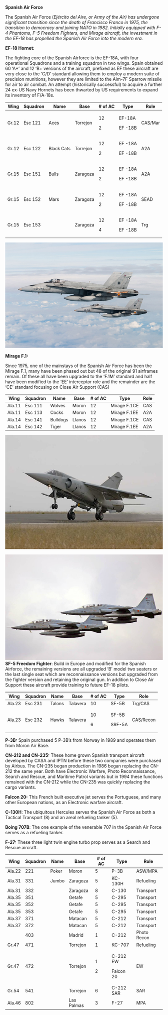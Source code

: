**Spanish Air Force**

The Spanish Air Force (*Ejército del Aire, or Army of the Air) has
undergone significant transition since the death of Francisco Franco in
1975, the transition to democracy and joining NATO in 1982. Initially
equipped with F-4 Phantoms, F-5 Freedom Fighters, and Mirage aircraft,
the investment in the EF-18 has propelled the Spanish Air Force into the
modern era.*

**EF-18 Hornet:**

The fighting core of the Spanish Airforce is the EF-18A, with four
operational Squadrons and a training squadron in two wings. Spain
obtained 60 ‘A+’ and 12 ‘B+ versions of the aircraft, prefixed as EF
these aircraft are very close to the ‘C/D’ standard allowing them to
employ a modern suite of precision munitions, however they are limited
to the Aim-7F Sparrow missile for air to air combat. An attempt
(historically successful) to acquire a further 24 ex-US Navy Hornets has
been thwarted by US requirements to expand its inventory of F/A-18s.

<table>
<thead>
<tr class="header">
<th>Wing</th>
<th>Squadron</th>
<th>Name</th>
<th>Base</th>
<th># of AC</th>
<th>Type</th>
<th>Role</th>
</tr>
</thead>
<tbody>
<tr class="odd">
<td>Gr.12</td>
<td>Esc 121</td>
<td>Aces</td>
<td>Torrejon</td>
<td><p>12</p>
<p>2</p></td>
<td><p>EF-18A</p>
<p>EF -18B</p></td>
<td>CAS/Mar</td>
</tr>
<tr class="even">
<td>Gr.12</td>
<td>Esc 122</td>
<td>Black Cats</td>
<td>Torrejon</td>
<td><p>12</p>
<p>2</p></td>
<td><p>EF -18A</p>
<p>EF -18B</p></td>
<td>A2A</td>
</tr>
<tr class="odd">
<td>Gr.15</td>
<td>Esc 151</td>
<td>Bulls</td>
<td>Zaragoza</td>
<td><p>12</p>
<p>2</p></td>
<td><p>EF -18A</p>
<p>EF -18B</p></td>
<td>A2A</td>
</tr>
<tr class="even">
<td>Gr.15</td>
<td>Esc 152</td>
<td>Mars</td>
<td>Zaragoza</td>
<td><p>12</p>
<p>2</p></td>
<td><p>EF -18A</p>
<p>EF -18B</p></td>
<td>SEAD</td>
</tr>
<tr class="odd">
<td>Gr.15</td>
<td>Esc 153</td>
<td></td>
<td>Zaragoza</td>
<td><p>12</p>
<p>4</p></td>
<td><p>EF -18A</p>
<p>EF -18B</p></td>
<td>Trg</td>
</tr>
</tbody>
</table>

![](/assets/images/nato/es/air/image1.jpg)

**Mirage F.1:**

Since 1975, one of the mainstays of the Spanish Air Force has been the
Mirage F.1, many have been phased out but 48 of the original 91
airframes remain. Of these all have been upgraded to the ‘F.1M’ standard
and half have been modified to the ‘EE’ interceptor role and the
remainder are the ‘CE’ standard focusing on Close Air Support
(CAS)

| Wing   | Squadron | Name     | Base   | \# of AC | Type         | Role |
| ------ | -------- | -------- | ------ | -------- | ------------ | ---- |
| Ala.11 | Esc 111  | Wolves   | Moron  | 12       | Mirage F.1CE | CAS  |
| Ala.11 | Esc 113  | Cocks    | Moron  | 12       | Mirage F.1EE | A2A  |
| Ala.14 | Esc 141  | Bulldogs | Llanos | 12       | Mirage F.1CE | CAS  |
| Ala.14 | Esc 142  | Tiger    | Llanos | 12       | Mirage F.1EE | A2A  |

![](/assets/images/nato/es/air/image2.jpg)

![](/assets/images/nato/es/air/image3.jpg)**SF-5 Freedom Fighter**:
Build in Europe and modified for the Spanish Airforce, the remaining
versions are all upgraded ‘B’ model two seaters or the last single seat
which are reconnaissance versions but upgraded from the fighter version
and retaining the original gun. In addition to Close Air Support these
aircraft provide training to future EF-18 pilots.

<table>
<thead>
<tr class="header">
<th>Wing</th>
<th>Squadron</th>
<th>Name</th>
<th>Base</th>
<th># of AC</th>
<th>Type</th>
<th>Role</th>
</tr>
</thead>
<tbody>
<tr class="odd">
<td>Ala.23</td>
<td>Esc 231</td>
<td>Talons</td>
<td>Talavera</td>
<td>10</td>
<td>SF-5B</td>
<td>Trg/CAS</td>
</tr>
<tr class="even">
<td>Ala.23</td>
<td>Esc 232</td>
<td>Hawks</td>
<td>Talavera</td>
<td><p>10</p>
<p>6</p></td>
<td><p>SF-5B</p>
<p>SRF-5A</p></td>
<td>CAS/Recon</td>
</tr>
</tbody>
</table>

**P-3B:** Spain purchased 5 P-3B’s from Norway in 1989 and operates them
from Moron Air Base.

**CN-212 and CN-235:** These home grown Spanish transport aircraft
developed by CASA and IPTN before these two companies were purchased by
Airbus. The CN-235 began production in 1986 began replacing the CN-212
the same year. Both have Electronic Warfare, Photo Reconnaissance,
Search and Rescue, and Maritime Patrol variants but in 1994 these
functions remained with the CN-212 while the CN-235 was quickly
replacing the cargo variants.

**Falcon 20:** This French built executive jet serves the Portuguese,
and many other European nations, as an Electronic warfare aircraft.

**C-130H**: The ubiquitous Hercules serves the Spanish Air Force as both
a Tactical Transport (8) and an areal refueling tanker (5).

**Boing 707B**: The one example of the venerable 707 in the Spanish Air
Force serves as a refueling tanker.

**F-27:** These three light twin engine turbo prop serves as a Search
and Rescue aircraft.

<table>
<thead>
<tr class="header">
<th>Wing</th>
<th>Squadron</th>
<th>Name</th>
<th>Base</th>
<th># of AC</th>
<th>Type</th>
<th>Role</th>
</tr>
</thead>
<tbody>
<tr class="odd">
<td>Ala.22</td>
<td>221</td>
<td>Poker</td>
<td>Moron</td>
<td>5</td>
<td>P-3B</td>
<td>ASW/MPA</td>
</tr>
<tr class="even">
<td>Ala.31</td>
<td>331</td>
<td>Jumbo</td>
<td>Zaragoza</td>
<td>5</td>
<td>KC-130H</td>
<td>Refueling</td>
</tr>
<tr class="odd">
<td>Ala.31</td>
<td>332</td>
<td></td>
<td>Zaragoza</td>
<td>8</td>
<td>C-130</td>
<td>Transport</td>
</tr>
<tr class="even">
<td>Ala.35</td>
<td>351</td>
<td></td>
<td>Getafe</td>
<td>5</td>
<td>C-295</td>
<td>Transport</td>
</tr>
<tr class="odd">
<td>Ala.35</td>
<td>352</td>
<td></td>
<td>Getafe</td>
<td>5</td>
<td>C-295</td>
<td>Transport</td>
</tr>
<tr class="even">
<td>Ala.35</td>
<td>353</td>
<td></td>
<td>Getafe</td>
<td>5</td>
<td>C-295</td>
<td>Transport</td>
</tr>
<tr class="odd">
<td>Ala.37</td>
<td>371</td>
<td></td>
<td>Matacan</td>
<td>5</td>
<td>C-212</td>
<td>Transport</td>
</tr>
<tr class="even">
<td>Ala.37</td>
<td>372</td>
<td></td>
<td>Matacan</td>
<td>5</td>
<td>C-212</td>
<td>Transport</td>
</tr>
<tr class="odd">
<td></td>
<td>403</td>
<td></td>
<td>Madrid</td>
<td>1</td>
<td>C-212</td>
<td>Photo Recon</td>
</tr>
<tr class="even">
<td>Gr.47</td>
<td>471</td>
<td></td>
<td>Torrejon</td>
<td>1</td>
<td>KC-707</td>
<td>Refueling</td>
</tr>
<tr class="odd">
<td>Gr.47</td>
<td>472</td>
<td></td>
<td>Torrejon</td>
<td><p>1</p>
<p>2</p></td>
<td><p>C-212 EW</p>
<p>Falcon 20</p></td>
<td>EW</td>
</tr>
<tr class="even">
<td>Gr.54</td>
<td>541</td>
<td></td>
<td>Torrejon</td>
<td>6</td>
<td>C-212 SAR</td>
<td>SAR</td>
</tr>
<tr class="odd">
<td>Ala.46</td>
<td>802</td>
<td></td>
<td>Las Palmas</td>
<td>3</td>
<td>F-27</td>
<td>MPA</td>
</tr>
</tbody>
</table>
